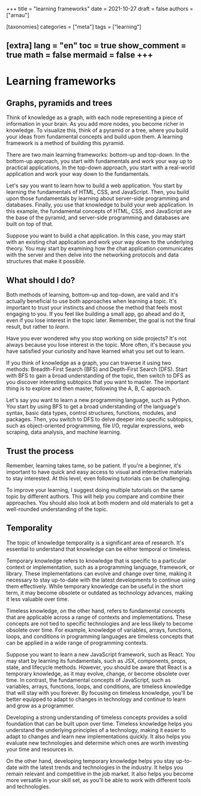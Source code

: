 +++
title = "learning frameworks"
date = 2021-10-27
draft = false
authors = ["arnau"]

[taxonomies]
categories = ["meta"]
tags = ["learning"]

[extra]
lang = "en"
toc = true
show_comment = true
math = false
mermaid = false
+++
---

# Learning frameworks

## Graphs, pyramids and trees

Think of knowledge as a graph, with each node representing a piece of information in your brain. As you add more nodes, you become richer in knowledge. To visualize this, think of a pyramid or a tree, where you build your ideas from fundamental concepts and build upon them. A learning framework is a method of building this pyramid.

There are two main learning frameworks: bottom-up and top-down. In the bottom-up approach, you start with fundamentals and work your way up to practical applications. In the top-down approach, you start with a real-world application and work your way down to the fundamentals.

Let's say you want to learn how to build a web application. You start by learning the fundamentals of HTML, CSS, and JavaScript. Then, you build upon those fundamentals by learning about server-side programming and databases. Finally, you use that knowledge to build your web application. In this example, the fundamental concepts of HTML, CSS, and JavaScript are the base of the pyramid, and server-side programming and databases are built on top of that.

Suppose you want to build a chat application. In this case, you may start with an existing chat application and work your way down to the underlying theory. You may start by examining how the chat application communicates with the server and then delve into the networking protocols and data structures that make it possible.

## What should I do?

Both methods of learning, bottom-up and top-down, are valid and it's actually beneficial to use both approaches when learning a topic. It's important to trust your instincts and choose the method that feels most engaging to you. If you feel like building a small app, go ahead and do it, even if you lose interest in the topic later. Remember, the goal is not the final result, but rather to *learn*.

Have you ever wondered why you stop working on side projects? It's not always because you lose interest in the topic. More often, it's because you have satisfied your curiosity and have learned what you set out to learn.

If you think of knowledge as a graph, you can traverse it using two methods: Breadth-First Search (BFS) and Depth-First Search (DFS). Start with BFS to gain a broad understanding of the topic, then switch to DFS as you discover interesting subtopics that you want to master. The important thing is to explore and then master, following the A, B, C approach.

Let's say you want to learn a new programming language, such as Python. You start by using BFS to get a broad understanding of the language's syntax, basic data types, control structures, functions, modules, and packages. Then, you switch to DFS to delve deeper into specific subtopics, such as object-oriented programming, file I/O, regular expressions, web scraping, data analysis, and machine learning.

## Trust the process

Remember, learning takes tame, so be patient. If you're a beginner, it's important to have quick and easy access to visual and interactive materials to stay interested. At this level, even following tutorials can be challenging.

To improve your learning, I suggest doing multiple tutorials on the same topic by different authors. This will help you compare and combine their approaches. You should also look at both modern and old materials to get a well-rounded understanding of the topic.

## Temporality

The topic of knowledge temporality is a significant area of research. It's essential to understand that knowledge can be either temporal or timeless.

Temporary knowledge refers to knowledge that is specific to a particular context or implementation, such as a programming language, framework, or library. These implementations can evolve and change over time, making it necessary to stay up-to-date with the latest developments to continue using them effectively. While temporary knowledge can be useful in the short term, it may become obsolete or outdated as technology advances, making it less valuable over time.

Timeless knowledge, on the other hand, refers to fundamental concepts that are applicable across a range of contexts and implementations. These concepts are not tied to specific technologies and are less likely to become obsolete over time. For example, knowledge of variables, arrays, functions, loops, and conditions in programming languages are timeless concepts that can be applied in a wide range of programming contexts.

Suppose you want to learn a new JavaScript framework, such as React. You may start by learning its fundamentals, such as JSX, components, props, state, and lifecycle methods. However, you should be aware that React is a temporary knowledge, as it may evolve, change, or become obsolete over time. In contrast, the fundamental concepts of JavaScript, such as variables, arrays, functions, loops, and conditions, are timeless knowledge that will stay with you forever. By focusing on timeless knowledge, you'll be better equipped to adapt to changes in technology and continue to learn and grow as a programmer.

Developing a strong understanding of timeless concepts provides a solid foundation that can be built upon over time. Timeless knowledge helps you understand the underlying principles of a technology, making it easier to adapt to changes and learn new implementations quickly. It also helps you evaluate new technologies and determine which ones are worth investing your time and resources in.

On the other hand, developing temporary knowledge helps you stay up-to-date with the latest trends and technologies in the industry. It helps you remain relevant and competitive in the job market. It also helps you become more versatile in your skill set, as you'll be able to work with different tools and technologies.